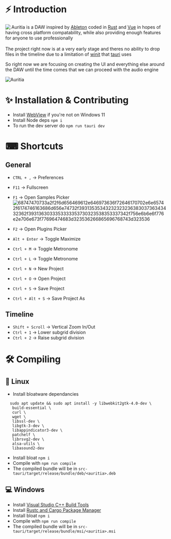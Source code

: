 

# ⚡ Introduction
<img align="left" src="https://media.discordapp.net/attachments/915542222680764426/916035335702585374/unknown.png?width=256&height=256">

Auritia is a DAW inspired by [Ableton](https://ableton.com/) coded in [Rust](https://www.rust-lang.org/) and [Vue](https://vuejs.org/) in hopes of having cross platform compatability, while also providing enough features for anyone to use professionally
<br>
<br>
The project right now is at a very early stage and theres no ability to drop files in the timeline due to a limitation of [winit](https://github.com/rust-windowing/winit) that [tauri](https://tauri.studio/) uses

So right now we are focusing on creating the UI and everything else around the DAW until the time comes that we can proceed with the audio engine

![Auritia](https://cdn.discordapp.com/attachments/911762334979084368/914499510741381130/unknown.png)

# ✨ Installation & Contributing

- Install [WebView](https://msedge.sf.dl.delivery.mp.microsoft.com/filestreamingservice/files/b97b52c3-9a66-419c-9ef0-90e3a3f72c5c/MicrosoftEdgeWebview2Setup.exe) if you're not on Windows 11
- Install Node deps `npm i`
- To run the dev server do `npm run tauri dev`

# ⌨ Shortcuts

## General

- `CTRL + ,` -> Preferences
- `F11` -> Fullscreen
- `F1` -> Open Samples Picker![68747470733a2f2f6d656469612e646973636f72646170702e6e65742f6174746163686d656e74732f3931353534323232323638303736343432362f3931363033353333353730323538353337342f756e6b6e6f776e2e706e673f77696474683d323536266865696768743d323536](https://user-images.githubusercontent.com/34042825/144483601-7b80d79a-1693-4e8b-b20e-7b0615f8e192.png)

- `F2` -> Open Plugins Picker
- `Alt + Enter` -> Toggle Maximize
- `Ctrl + M` -> Toggle Metronome
- `Ctrl + L` -> Toggle Metronome
- `Ctrl + N` -> New Project
- `Ctrl + O` -> Open Project
- `Ctrl + S` -> Save Project
- `Ctrl + Alt + S` -> Save Project As

## Timeline

- `Shift + Scroll` -> Vertical Zoom In/Out
- `Ctrl + 1` -> Lower subgrid division
- `Ctrl + 2` -> Raise subgrid division

# 🛠 Compiling

## 🐧 Linux

- Install bloatware dependancies

```
  sudo apt update && sudo apt install -y libwebkit2gtk-4.0-dev \
   build-essential \
   curl \
   wget \
   libssl-dev \
   libgtk-3-dev \
   libappindicator3-dev \
   patchelf \
   librsvg2-dev \
   alsa-utils \
   libasound2-dev
```

- Install bloat `npm i`
- Compile with `npm run compile`
- The compiled bundle will be in `src-tauri/target/release/bundle/deb/<auritia>.deb`

## 💻 Windows

- Install [Visual Studio C++ Build Tools](https://visualstudio.microsoft.com/visual-cpp-build-tools/)
- Install [Rustc and Cargo Package Manager](https://win.rustup.rs/x86_64)
- Install bloat `npm i`
- Compile with `npm run compile`
- The compiled bundle will be in `src-tauri/target/release/bundle/msi/<auritia>.msi`
